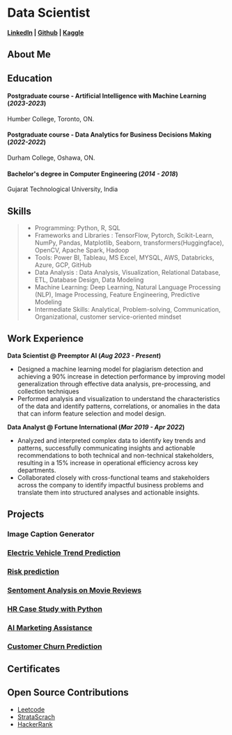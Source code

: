 # Data Scientist

#### [LinkedIn](http://www.linkedin.com/in/dhvanisoni19) |  [Github](https://github.com/dhvanisoni) | [Kaggle](https://www.kaggle.com/dhvanisoni)

## About Me

## Education

#### Postgraduate course - Artificial Intelligence with Machine Learning (_2023-2023_) 
Humber College, Toronto, ON.

#### Postgraduate course - Data Analytics for Business Decisions Making (_2022-2022_)
Durham College, Oshawa, ON.
 
#### Bachelor's degree in Computer Engineering (_2014 - 2018_)
Gujarat Technological University, India 

## Skills
> - Programming:  Python, R, SQL
> - Frameworks and Libraries    : TensorFlow, Pytorch, Scikit-Learn, NumPy, Pandas, Matplotlib, Seaborn, transformers(Huggingface), OpenCV, Apache Spark, Hadoop
> - Tools:   Power BI, Tableau, MS Excel, MYSQL, AWS, Databricks, Azure, GCP, GitHub 
> - Data Analysis : Data Analysis, Visualization, Relational Database, ETL, Database Design, Data Modeling 
> - Machine Learning: Deep Learning, Natural Language Processing (NLP), Image Processing, Feature Engineering, Predictive Modeling
> - Intermediate Skills: Analytical, Problem-solving, Communication, Organizational, customer service-oriented mindset
 

## Work Experience
**Data Scientist @ Preemptor AI (_Aug 2023 - Present_)**
- Designed a machine learning model for plagiarism detection and achieving a 90% increase in detection performance by improving model generalization through effective data analysis, pre-processing, and collection techniques
- Performed analysis and visualization to understand the characteristics of the data and identify patterns, correlations, or anomalies in the data that can inform feature selection and model design.

**Data Analyst @ Fortune International (_Mar 2019 - Apr 2022_)**
- Analyzed and interpreted complex data to identify key trends and patterns, successfully communicating insights and actionable recommendations to both technical and non-technical stakeholders, resulting in a 15% increase in operational efficiency across key departments.
- Collaborated closely with cross-functional teams and stakeholders across the company to identify impactful business problems and translate them into structured analyses and actionable insights.

## Projects
### Image Caption Generator


### [Electric Vehicle Trend Prediction](https://github.com/dhvanisoni/EV-Trend-Prediction)

### [Risk prediction](https://github.com/dhvanisoni/Risk-Prediction-with-Machine-Learning-)

### [Sentoment Analysis on Movie Reviews](https://github.com/dhvanisoni/IMDb-Movie-Reviews-Sentiment-Analysis-)

### [HR Case Study with Python](https://github.com/dhvanisoni/Case-Study-Human-Resource)

### [AI Marketing Assistance](https://github.com/dhvanisoni/AI-marketing-assistant-)

### [Customer Churn Prediction](https://github.com/dhvanisoni/Customer-Churn-Prediction-with-three-different-State-of-the-art-optimizers)


## Certificates 


## Open Source Contributions 
- [Leetcode](https://leetcode.com/DhvaniSoni/) 
- [StrataScrach](https://platform.stratascratch.com/user/dhvani19) 
- [HackerRank](https://www.hackerrank.com/profile/dhvanisoni135)
